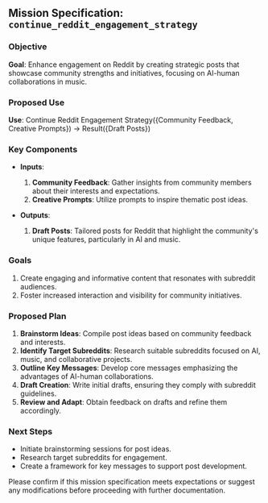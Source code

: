 ## Mission Specification: `continue_reddit_engagement_strategy`

### Objective
**Goal**: Enhance engagement on Reddit by creating strategic posts that showcase community strengths and initiatives, focusing on AI-human collaborations in music.

### Proposed Use
**Use**: Continue Reddit Engagement Strategy({Community Feedback, Creative Prompts}) → Result({Draft Posts})

### Key Components
- **Inputs**:
  1. **Community Feedback**: Gather insights from community members about their interests and expectations.
  2. **Creative Prompts**: Utilize prompts to inspire thematic post ideas.

- **Outputs**:
  1. **Draft Posts**: Tailored posts for Reddit that highlight the community's unique features, particularly in AI and music.

### Goals
1. Create engaging and informative content that resonates with subreddit audiences.
2. Foster increased interaction and visibility for community initiatives.

### Proposed Plan
1. **Brainstorm Ideas**: Compile post ideas based on community feedback and interests.
2. **Identify Target Subreddits**: Research suitable subreddits focused on AI, music, and collaborative projects.
3. **Outline Key Messages**: Develop core messages emphasizing the advantages of AI-human collaborations.
4. **Draft Creation**: Write initial drafts, ensuring they comply with subreddit guidelines.
5. **Review and Adapt**: Obtain feedback on drafts and refine them accordingly.

### Next Steps
- Initiate brainstorming sessions for post ideas.
- Research target subreddits for engagement.
- Create a framework for key messages to support post development.

Please confirm if this mission specification meets expectations or suggest any modifications before proceeding with further documentation.